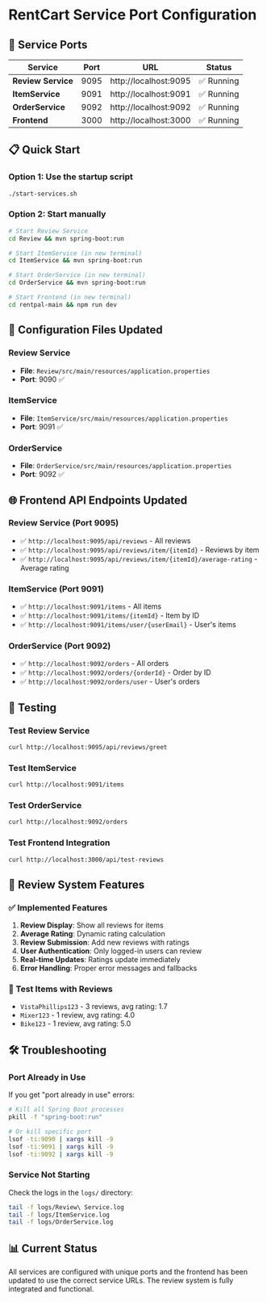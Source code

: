 # RentCart Service Port Configuration

## 🚀 Service Ports

| Service | Port | URL | Status |
|---------|------|-----|--------|
| **Review Service** | 9095 | http://localhost:9095 | ✅ Running |
| **ItemService** | 9091 | http://localhost:9091 | ✅ Running |
| **OrderService** | 9092 | http://localhost:9092 | ✅ Running |
| **Frontend** | 3000 | http://localhost:3000 | ✅ Running |

## 📋 Quick Start

### Option 1: Use the startup script
```bash
./start-services.sh
```

### Option 2: Start manually
```bash
# Start Review Service
cd Review && mvn spring-boot:run

# Start ItemService (in new terminal)
cd ItemService && mvn spring-boot:run

# Start OrderService (in new terminal)
cd OrderService && mvn spring-boot:run

# Start Frontend (in new terminal)
cd rentpal-main && npm run dev
```

## 🔧 Configuration Files Updated

### Review Service
- **File**: `Review/src/main/resources/application.properties`
- **Port**: 9090 ✅

### ItemService
- **File**: `ItemService/src/main/resources/application.properties`
- **Port**: 9091 ✅

### OrderService
- **File**: `OrderService/src/main/resources/application.properties`
- **Port**: 9092 ✅

## 🌐 Frontend API Endpoints Updated

### Review Service (Port 9095)
- ✅ `http://localhost:9095/api/reviews` - All reviews
- ✅ `http://localhost:9095/api/reviews/item/{itemId}` - Reviews by item
- ✅ `http://localhost:9095/api/reviews/item/{itemId}/average-rating` - Average rating

### ItemService (Port 9091)
- ✅ `http://localhost:9091/items` - All items
- ✅ `http://localhost:9091/items/{itemId}` - Item by ID
- ✅ `http://localhost:9091/items/user/{userEmail}` - User's items

### OrderService (Port 9092)
- ✅ `http://localhost:9092/orders` - All orders
- ✅ `http://localhost:9092/orders/{orderId}` - Order by ID
- ✅ `http://localhost:9092/orders/user` - User's orders

## 🧪 Testing

### Test Review Service
```bash
curl http://localhost:9095/api/reviews/greet
```

### Test ItemService
```bash
curl http://localhost:9091/items
```

### Test OrderService
```bash
curl http://localhost:9092/orders
```

### Test Frontend Integration
```bash
curl http://localhost:3000/api/test-reviews
```

## 📝 Review System Features

### ✅ Implemented Features
1. **Review Display**: Show all reviews for items
2. **Average Rating**: Dynamic rating calculation
3. **Review Submission**: Add new reviews with ratings
4. **User Authentication**: Only logged-in users can review
5. **Real-time Updates**: Ratings update immediately
6. **Error Handling**: Proper error messages and fallbacks

### 🎯 Test Items with Reviews
- `VistaPhillips123` - 3 reviews, avg rating: 1.7
- `Mixer123` - 1 review, avg rating: 4.0
- `Bike123` - 1 review, avg rating: 5.0

## 🛠️ Troubleshooting

### Port Already in Use
If you get "port already in use" errors:
```bash
# Kill all Spring Boot processes
pkill -f "spring-boot:run"

# Or kill specific port
lsof -ti:9090 | xargs kill -9
lsof -ti:9091 | xargs kill -9
lsof -ti:9092 | xargs kill -9
```

### Service Not Starting
Check the logs in the `logs/` directory:
```bash
tail -f logs/Review\ Service.log
tail -f logs/ItemService.log
tail -f logs/OrderService.log
```

## 📊 Current Status

All services are configured with unique ports and the frontend has been updated to use the correct service URLs. The review system is fully integrated and functional. 